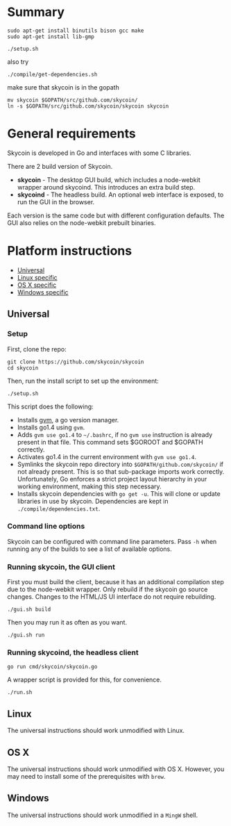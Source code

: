 # Summary

```
sudo apt-get install binutils bison gcc make
sudo apt-get install lib-gmp

./setup.sh
```

also try 

```
./compile/get-dependencies.sh 

```

make sure that skycoin is in the gopath

```
mv skycoin $GOPATH/src/github.com/skycoin/
ln -s $GOPATH/src/github.com/skycoin/skycoin skycoin
```

# General requirements

Skycoin is developed in Go and interfaces with some C libraries.

There are 2 build version of Skycoin.  

* **skycoin** - The desktop GUI build, which includes a node-webkit wrapper around skycoind.  This introduces an extra build step.
* **skycoind** - The headless build.  An optional web interface is exposed, to run the GUI in the browser.

Each version is the same code but with different configuration defaults.  The GUI also relies on the node-webkit prebuilt binaries.

# Platform instructions

* [Universal](#universal)
* [Linux specific](#linux)
* [OS X specific](#os-x)
* [Windows specific](#windows)

## Universal

### Setup

First, clone the repo:

```
git clone https://github.com/skycoin/skycoin
cd skycoin
```

Then, run the install script to set up the environment:

```
./setup.sh
```

This script does the following:

* Installs [gvm](https://github.com/moovweb/gvm), a go version manager.
* Installs go1.4 using `gvm`.
* Adds `gvm use go1.4` to `~/.bashrc`, if no `gvm use` instruction is already present in that file. This command sets $GOROOT and $GOPATH correctly.
* Activates go1.4 in the current environment with `gvm use go1.4`.
* Symlinks the skycoin repo directory into `$GOPATH/github.com/skycoin/` if not already present.  This is so that sub-package imports work correctly.  Unfortunately, Go enforces a strict project layout hierarchy in your working environment, making this step necessary.
* Installs skycoin dependencies with `go get -u`.  This will clone or update libraries in use by skycoin.  Dependencies are kept in `./compile/dependencies.txt`.

### Command line options

Skycoin can be configured with command line parameters.  Pass `-h` when running any of the builds to see a list of available options.

### Running skycoin, the GUI client

First you must build the client, because it has an additional compilation step due to the node-webkit wrapper.  Only rebuild if the skycoin go source changes.  Changes to the HTML/JS UI interface do not require rebuilding.

```
./gui.sh build
```

Then you may run it as often as you want.

```
./gui.sh run
```

### Running skycoind, the headless client

```
go run cmd/skycoin/skycoin.go
```

A wrapper script is provided for this, for convenience.

```
./run.sh
```

## Linux

The universal instructions should work unmodified with Linux.

## OS X

The universal instructions should work unmodified with OS X.  However, you may need to install some of the prerequisites with `brew`.

## Windows

The universal instructions should work unmodified in a `MingW` shell.


